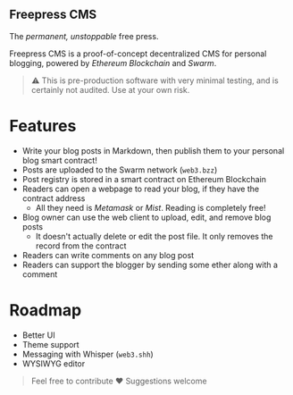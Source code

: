 Freepress CMS
---
The *permanent, unstoppable* free press.

Freepress CMS is a proof-of-concept decentralized CMS for personal blogging, powered by *Ethereum Blockchain* and *Swarm*.

> :warning: This is pre-production software with very minimal testing, and is certainly not audited. Use at your own risk.

# Features
- Write your blog posts in Markdown, then publish them to your personal blog smart contract!
- Posts are uploaded to the Swarm network (`web3.bzz`)
- Post registry is stored in a smart contract on Ethereum Blockchain
- Readers can open a webpage to read your blog, if they have the contract address
  - All they need is *Metamask* or *Mist*. Reading is completely free!
- Blog owner can use the web client to upload, edit, and remove blog posts
  - It doesn't actually delete or edit the post file. It only removes the record from the contract
- Readers can write comments on any blog post
- Readers can support the blogger by sending some ether along with a comment

# Roadmap
- Better UI
- Theme support
- Messaging with Whisper (`web3.shh`)
- WYSIWYG editor

> Feel free to contribute :heart:
> Suggestions welcome
